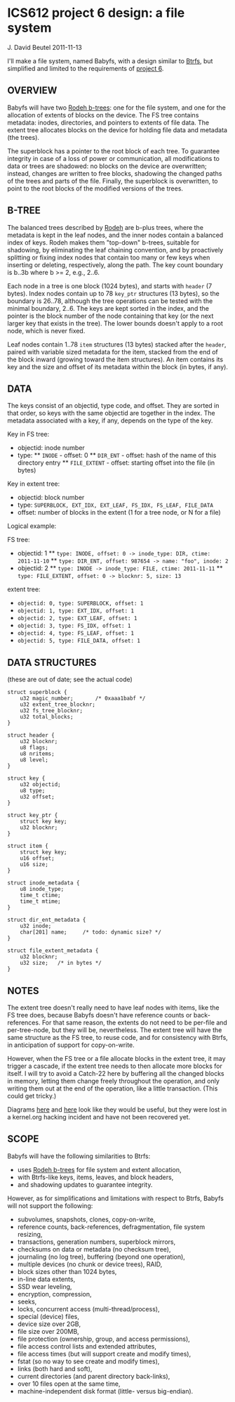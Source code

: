 ICS612 project 6 design: a file system
======================================
J. David Beutel  2011-11-13

I'll make a file system, named Babyfs, with a design similar to [Btrfs][1],
but simplified and limited to the requirements of [project 6][5].


OVERVIEW
--------

Babyfs will have two [Rodeh b-trees][4]: one for the file system,
and one for the allocation of extents of blocks on the device.
The FS tree contains metadata:  inodes, directories, and pointers to
extents of file data.  The extent tree allocates blocks on
the device for holding file data and metadata (the trees).

The superblock has a pointer to the root block of each tree.
To guarantee integrity in case of a loss of power or communication,
all modifications to data or trees are shadowed:  no blocks on the
device are overwritten; instead, changes are written to free blocks,
shadowing the changed paths of the trees and parts of the file.  Finally,
the superblock is overwritten, to point to the root blocks of the modified
versions of the trees.


B-TREE
------

The balanced trees described by [Rodeh][4] are b-plus trees,
where the metadata is kept in the leaf nodes, and the inner
nodes contain a balanced index of keys.  Rodeh makes them
"top-down" b-trees, suitable for shadowing, by eliminating
the leaf chaining convention, and by proactively splitting or fixing
index nodes that contain too many or few keys when inserting
or deleting, respectively, along the path.  The key count boundary
is b..3b where b >= 2, e.g., 2..6.  

Each node in a tree is one block (1024 bytes), and starts with
`header` (7 bytes).  Index nodes contain up to 78 `key_ptr`
structures (13 bytes), so the boundary is 26..78, although the
tree operations can be tested with the minimal boundary, 2..6.
The keys are kept sorted in the index, and the pointer is the
block number of the node containing that key (or the next larger
key that exists in the tree).  The lower bounds doesn't apply
to a root node, which is never fixed.

Leaf nodes contain 1..78 `item` structures (13 bytes)
stacked after the `header`, paired with variable sized metadata
for the item, stacked from the end of the block inward (growing
toward the item structures).  An item contains its key
and the size and offset of its metadata within the block (in bytes,
if any).


DATA
----

The keys consist of an objectid, type code, and offset.  They are
sorted in that order, so keys with the same objectid are together in
the index.  The metadata associated with a key, if any, depends
on the type of the key.

Key in FS tree:

* objectid: inode number
* type:
** `INODE` - offset: 0
** `DIR_ENT` - offset: hash of the name of this directory entry
** `FILE_EXTENT` - offset: starting offset into the file (in bytes)

Key in extent tree:

* objectid: block number
* type: `SUPERBLOCK, EXT_IDX, EXT_LEAF, FS_IDX, FS_LEAF, FILE_DATA`
* offset: number of blocks in the extent (1 for a tree node, or N for a file)

Logical example:

FS tree:

* objectid: 1
** `type: INODE, offset: 0 -> inode_type: DIR, ctime: 2011-11-10`
** `type: DIR_ENT, offset: 987654 -> name: "foo", inode: 2`
* objectid: 2
** `type: INODE -> inode_type: FILE, ctime: 2011-11-11`
** `type: FILE_EXTENT, offset: 0 -> blocknr: 5, size: 13`

extent tree:

* `objectid: 0, type: SUPERBLOCK, offset: 1`
* `objectid: 1, type: EXT_IDX, offset: 1`
* `objectid: 2, type: EXT_LEAF, offset: 1`
* `objectid: 3, type: FS_IDX, offset: 1`
* `objectid: 4, type: FS_LEAF, offset: 1`
* `objectid: 5, type: FILE_DATA, offset: 1`


DATA STRUCTURES
---------------

(these are out of date; see the actual code)

	struct superblock {
		u32 magic_number;		/* 0xaaa1babf */
		u32 extent_tree_blocknr;
		u32 fs_tree_blocknr;
		u32 total_blocks;
	}

	struct header {
		u32 blocknr;
		u8 flags;
		u8 nritems;
		u8 level;
	}

	struct key {
		u32 objectid;
		u8 type;
		u32 offset;
	}

	struct key_ptr {
		struct key key;
		u32 blocknr;
	}

	struct item {
		struct key key;
		u16 offset;
		u16 size;
	}

	struct inode_metadata {
		u8 inode_type;
		time_t ctime;
		time_t mtime;
	}

	struct dir_ent_metadata {
		u32 inode;
		char[201] name;		/* todo: dynamic size? */
	}

	struct file_extent_metadata {
		u32 blocknr;
		u32 size;	/* in bytes */
	}


NOTES
-----

The extent tree doesn't really need to have leaf nodes with items,
like the FS tree does, because Babyfs doesn't have reference counts
or back-references.  For that same reason, the extents do not need
to be per-file and per-tree-node, but they will be, nevertheless.
The extent tree will have the same structure as the FS tree,
to reuse code, and for consistency with Btrfs, in anticipation of
support for copy-on-write.

However, when the FS tree or a file allocate blocks in the extent tree,
it may trigger a cascade, if the extent tree needs to then allocate
more blocks for itself.  I will try to avoid a Catch-22 here by
buffering all the changed blocks in memory, letting them change
freely throughout the operation, and only writing them out at the
end of the operation, like a little transaction.  (This could get tricky.)

Diagrams [here][2] and [here][6] look like they would be useful, but they
were lost in a kernel.org hacking incident and have not been recovered yet.


SCOPE
-----

Babyfs will have the following similarities to Btrfs:

* uses [Rodeh b-trees][4] for file system and extent allocation,
* with Btrfs-like keys, items, leaves, and block headers,
* and shadowing updates to guarantee integrity.

However, as for simplifications and limitations with respect to Btrfs,
Babyfs will not support the following:

* subvolumes, snapshots, clones, copy-on-write,
* reference counts, back-references, defragmentation, file system resizing,
* transactions, generation numbers, superblock mirrors,
* checksums on data or metadata (no checksum tree),
* journaling (no log tree), buffering (beyond one operation),
* multiple devices (no chunk or device trees), RAID,
* block sizes other than 1024 bytes,
* in-line data extents,
* SSD wear leveling,
* encryption, compression,
* seeks,
* locks, concurrent access (multi-thread/process),
* special (device) files,
* device size over 2GB,
* file size over 200MB,
* file protection (ownership, group, and access permissions),
* file access control lists and extended attributes,
* file access times (but will support create and modify times),
* fstat (so no way to see create and modify times),
* links (both hard and soft),
* current directories (and parent directory back-links),
* over 10 files open at the same time,
* machine-independent disk format (little- versus big-endian).


[1]: http://en.wikipedia.org/wiki/Btrfs
[2]: https://btrfs.wiki.kernel.org/articles/t/r/e/Trees.html
[3]: https://btrfs.wiki.kernel.org/articles/c/o/d/Code_documentation.html
[4]: http://www.cs.tau.ac.il/~ohadrode/papers/btree_TOS.pdf
    "O. Rodeh.  2008.  'B-trees, shadowing,  and clones'  New York:
    ACM Transactions on Storage, volume 3, issue 4, February 2008.
    Retrieved November 12, 2011"
[5]: http://www2.hawaii.edu/~esb/2011fall.ics612/project6.html
[6]: https://btrfs.wiki.kernel.org/articles/d/a/t/Data_Structures_3b4e.html
